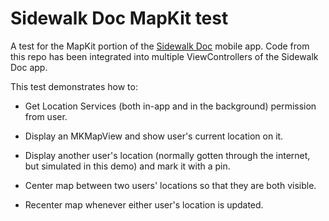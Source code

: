 # Sidewalk Doc MapKit test

A test for the MapKit portion of the [Sidewalk Doc](https://github.com/ChallaHalla/sidewalkDocMobileApp) mobile app. Code from this repo has been integrated into multiple ViewControllers of the Sidewalk Doc app.

This test demonstrates how to:

- Get Location Services (both in-app and in the background) permission from user.

- Display an MKMapView and show user's current location on it.

- Display another user's location (normally gotten through the internet, but simulated in this demo) and mark it with a pin.

- Center map between two users' locations so that they are both visible.

- Recenter map whenever either user's location is updated.
